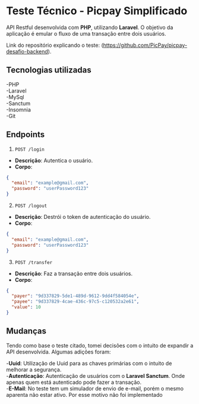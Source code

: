 # Teste Técnico - Picpay Simplificado 

API Restful desenvolvida com **PHP**, utilizando **Laravel**. O objetivo da aplicação é emular o fluxo de uma transação entre dois usuários.

Link do repositório explicando o teste: (https://github.com/PicPay/picpay-desafio-backend). 

## Tecnologias utilizadas 

-PHP\
-Laravel\
-MySql\
-Sanctum\
-Insomnia\
-Git

## Endpoints

1. `POST /login`

  - **Descrição**: Autentica o usuário.
  - **Corpo**:
  ```json
  {
    "email": "example@gmail.com",
    "password": "userPassword123"
  }
  ```

  
2. `POST /logout`

  - **Descrição**: Destrói o token de autenticação do usuário.
  - **Corpo**:
  ```json
  {
    "email": "example@gmail.com",
    "password": "userPassword123"
  }
  ```
3. `POST /transfer`

  - **Descrição**: Faz a transação entre dois usuários.
  - **Corpo**:
  ```json
{
	"payer": "9d337829-5de1-489d-9612-9dd4f584054e",
	"payee": "9d337829-4cae-436c-97c5-c120532a2e61",
	"value": 10
}
  ```

##  Mudanças

Tendo como base o teste citado, tomei decisões com o intuito de expandir a API desenvolvida. Algumas adições foram:

-**Uuid**: Utilização de Uuid para as chaves primárias com o intuito de melhorar a segurança.\
-**Autenticação**: Autenticação de usuários com o **Laravel Sanctum**. Onde apenas quem está autenticado pode fazer a transação.\
-**E-Mail**: No teste tem um simulador de envio de e-mail, porém o mesmo aparenta não estar ativo. Por esse motivo não foi implementado
